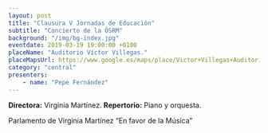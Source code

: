 ```yaml
---
layout: post
title: "Clausura V Jornadas de Educación"
subtitle: "Concierto de la ÖSRM"
background: "/img/bg-index.jpg"
eventdate: 2019-03-19 19:00:00 +0100
placeName: "Auditorio Víctor Villegas."
placeMapsUrl: https://www.google.es/maps/place/Victor+Villegas+Auditorium/@37.9834878,-1.116051,17z/data=!3m1!4b1!4m5!3m4!1s0xd63826cd7baef3d:0xe3f05dda709d0c1a!8m2!3d37.9834878!4d-1.1138623?hl=en
category: "central"
presenters:
    - name: "Pepe Fernández"
---
```


**Directora:** Virginia Martínez.
**Repertorio:** Piano y orquesta.

Parlamento de Virginia Martínez “En favor de la Música”